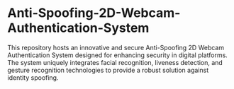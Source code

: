 # Anti-Spoofing-2D-Webcam-Authentication-System
This repository hosts an innovative and secure Anti-Spoofing 2D Webcam Authentication System designed for enhancing security in digital platforms. The system uniquely integrates facial recognition, liveness detection, and gesture recognition technologies to provide a robust solution against identity spoofing.
